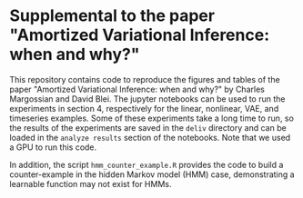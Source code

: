 # Supplemental to the paper "Amortized Variational Inference: when and why?"

This repository contains code to reproduce the figures and tables of the paper "Amortized Variational Inference: when and why?" by Charles Margossian and David Blei. The jupyter notebooks can be used to run the experiments in section 4, respectively for the linear, nonlinear, VAE, and timeseries examples. Some of these experiments take a long time to run, so the results of the experiments are saved in the `deliv` directory and can be loaded in the `analyze results` section of the notebooks. Note that we used a GPU to run this code.

In addition, the script `hmm_counter_example.R` provides the code to build a counter-example in the hidden Markov model (HMM) case, demonstrating a learnable function may not exist for HMMs.
